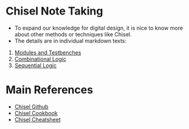 # Chisel Note Taking

- To expand our knowledge for digital design, it is nice to know more about other methods or techniques like Chisel.
- The details are in individual markdown texts:

1. [Modules and Testbenches](modules.md)
2. [Combinational Logic](combi_logic.md)
2. [Sequential Logic](seq_logic.md)





# Main References
- [Chisel Github](https://github.com/chipsalliance/chisel)
- [Chisel Cookbook](https://www.chisel-lang.org/docs)
- [Chisel Cheatsheet](https://users.cs.duke.edu/~lkw34/Chisel-Cheatsheet.pdf)